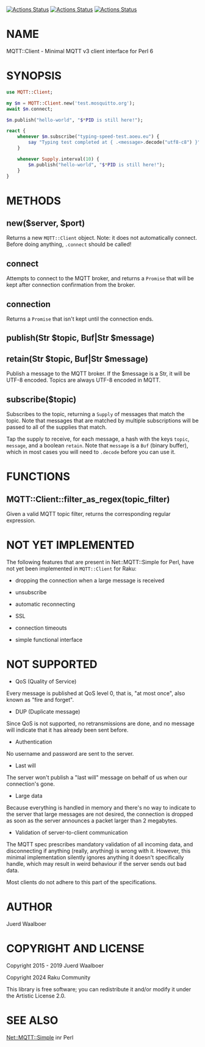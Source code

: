 [![Actions Status](https://github.com/raku-community-modules/MQTT-Client/actions/workflows/linux.yml/badge.svg)](https://github.com/raku-community-modules/MQTT-Client/actions) [![Actions Status](https://github.com/raku-community-modules/MQTT-Client/actions/workflows/macos.yml/badge.svg)](https://github.com/raku-community-modules/MQTT-Client/actions) [![Actions Status](https://github.com/raku-community-modules/MQTT-Client/actions/workflows/windows.yml/badge.svg)](https://github.com/raku-community-modules/MQTT-Client/actions)

NAME
====

MQTT::Client - Minimal MQTT v3 client interface for Perl 6

SYNOPSIS
========

```raku
use MQTT::Client;

my $m = MQTT::Client.new('test.mosquitto.org');
await $m.connect;

$m.publish("hello-world", "$*PID is still here!");

react {
    whenever $m.subscribe("typing-speed-test.aoeu.eu") {
        say "Typing test completed at { .<message>.decode("utf8-c8") }";
    }

    whenever Supply.interval(10) {
        $m.publish("hello-world", "$*PID is still here!");
    }
}
```

METHODS
=======

new($server, $port)
-------------------

Returns a new `MQTT::Client` object. Note: it does not automatically connect. Before doing anything, `.connect` should be called!

connect
-------

Attempts to connect to the MQTT broker, and returns a `Promise` that will be kept after connection confirmation from the broker.

connection
----------

Returns a `Promise` that isn't kept until the connection ends.

publish(Str $topic, Buf|Str $message)
-------------------------------------

retain(Str $topic, Buf|Str $message)
------------------------------------

Publish a message to the MQTT broker. If the $message is a Str, it will be UTF-8 encoded. Topics are always UTF-8 encoded in MQTT.

subscribe($topic)
-----------------

Subscribes to the topic, returning a `Supply` of messages that match the topic. Note that messages that are matched by multiple subscriptions will be passed to all of the supplies that match.

Tap the supply to receive, for each message, a hash with the keys `topic`, `message`, and a boolean `retain`. Note that `message` is a `Buf` (binary buffer), which in most cases you will need to `.decode` before you can use it.

FUNCTIONS
=========

MQTT::Client::filter_as_regex(topic_filter)
-------------------------------------------

Given a valid MQTT topic filter, returns the corresponding regular expression.

NOT YET IMPLEMENTED
===================

The following features that are present in Net::MQTT::Simple for Perl, have not yet been implemented in `MQTT::Client` for Raku:

  * dropping the connection when a large message is received

  * unsubscribe

  * automatic reconnecting

  * SSL

  * connection timeouts

  * simple functional interface

NOT SUPPORTED
=============

  * QoS (Quality of Service)

Every message is published at QoS level 0, that is, "at most once", also known as "fire and forget".

  * DUP (Duplicate message)

Since QoS is not supported, no retransmissions are done, and no message will indicate that it has already been sent before.

  * Authentication

No username and password are sent to the server.

  * Last will

The server won't publish a "last will" message on behalf of us when our connection's gone.

  * Large data

Because everything is handled in memory and there's no way to indicate to the server that large messages are not desired, the connection is dropped as soon as the server announces a packet larger than 2 megabytes.

  * Validation of server-to-client communication

The MQTT spec prescribes mandatory validation of all incoming data, and disconnecting if anything (really, anything) is wrong with it. However, this minimal implementation silently ignores anything it doesn't specifically handle, which may result in weird behaviour if the server sends out bad data.

Most clients do not adhere to this part of the specifications.

AUTHOR
======

Juerd Waalboer

COPYRIGHT AND LICENSE
=====================

Copyright 2015 - 2019 Juerd Waalboer

Copyright 2024 Raku Community

This library is free software; you can redistribute it and/or modify it under the Artistic License 2.0.

SEE ALSO
========

[Net::MQTT::Simple](https://metacpan.org/pod/Net::MQTT::Simple) inr Perl

